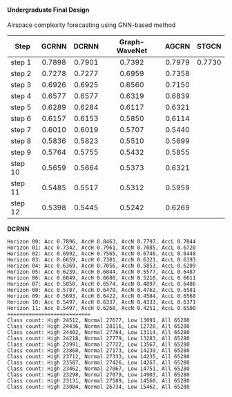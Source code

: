 #### Undergraduate Final Design 
Airspace complexity forecasting using GNN-based method


| Step    |   GCRNN    |   DCRNN    |   Graph-WaveNet   |    AGCRN   |   STGCN   |
|---------|:----------:|:----------:|:----------:|:----------:|:----------:|
| step 1  |   0.7898   |   0.7901   |   0.7392   |  0.7979   |   0.7730   |  
| step 2  |   0.7278   |   0.7277   |   0.6959   |  0.7358   |      |     
| step 3  |   0.6926   |   0.6925   |   0.6560   |  0.7150   |      |     
| step 4  |   0.6577   |   0.6577   |   0.6319   |  0.6839   |      |     
| step 5  |   0.6289   |   0.6284   |   0.6117   |  0.6321   |      |     
| step 6  |   0.6157   |   0.6153   |  0.5850    |  0.6114   |      |     
| step 7  |   0.6010   |   0.6019   |   0.5707   |  0.5440   |      |     
| step 8  |   0.5836   |   0.5823   |   0.5510   |  0.5699   |      |     
| step 9  |   0.5764   |   0.5755   |   0.5432   |  0.5855   |      |     
| step 10 |   0.5659   |   0.5664   |   0.5373   |  0.6321   |      |     
| step 11 |   0.5485   |   0.5517   |  0.5312    |  0.5959   |      |     
| step 12 |   0.5398   |   0.5445   |   0.5242   |  0.6269   |      |     


**DCRNN**
```
Horizon 00: Acc 0.7896, AccH 0.8463, AccN 0.7797, AccL 0.7044
Horizon 01: Acc 0.7342, AccH 0.7961, AccN 0.7085, AccL 0.6720
Horizon 02: Acc 0.6992, AccH 0.7565, AccN 0.6746, AccL 0.6448
Horizon 03: Acc 0.6659, AccH 0.7301, AccN 0.6321, AccL 0.6193
Horizon 04: Acc 0.6369, AccH 0.7056, AccN 0.5853, AccL 0.6209
Horizon 05: Acc 0.6239, AccH 0.6844, AccN 0.5577, AccL 0.6487
Horizon 06: Acc 0.6049, AccH 0.6680, AccN 0.5210, AccL 0.6611
Horizon 07: Acc 0.5850, AccH 0.6574, AccN 0.4897, AccL 0.6486
Horizon 08: Acc 0.5787, AccH 0.6470, AccN 0.4762, AccL 0.6581
Horizon 09: Acc 0.5693, AccH 0.6422, AccN 0.4584, AccL 0.6568
Horizon 10: Acc 0.5497, AccH 0.6337, AccN 0.4333, AccL 0.6371
Horizon 11: Acc 0.5497, AccH 0.6268, AccN 0.4251, AccL 0.6500
===========================
Class count: High 24512, Normal 27677, Low 13091, All 65280
Class count: High 24436, Normal 28116, Low 12728, All 65280
Class count: High 24402, Normal 27764, Low 13114, All 65280
Class count: High 24218, Normal 27779, Low 13283, All 65280
Class count: High 23991, Normal 27722, Low 13567, All 65280
Class count: High 23868, Normal 27173, Low 14239, All 65280
Class count: High 23712, Normal 27333, Low 14235, All 65280
Class count: High 23587, Normal 27426, Low 14267, All 65280
Class count: High 23462, Normal 27067, Low 14751, All 65280
Class count: High 23298, Normal 27079, Low 14903, All 65280
Class count: High 23131, Normal 27589, Low 14560, All 65280
Class count: High 23084, Normal 26734, Low 15462, All 65280
```